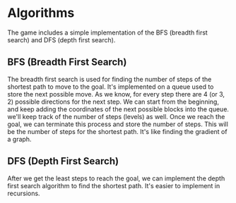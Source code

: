 # Algorithms

The game includes a simple implementation of the BFS (breadth first search) and DFS (depth first search).

## BFS (Breadth First Search)

The breadth first search is used for finding the number of steps of the shortest path to move to the goal. It's implemented on a queue used to store the next possible move. As we know, for every step there are 4 (or 3, 2) possible directions for the next step. We can start from the beginning, and keep adding the coordinates of the next possible blocks into the queue. we'll keep track of the number of steps (levels) as well. Once we reach the goal, we can terminate this process and store the number of steps. This will be the number of steps for the shortest path. It's like finding the gradient of a graph.

## DFS (Depth First Search)

After we get the least steps to reach the goal, we can implement the depth first search algorithm to find the shortest path. It's easier to implement in recursions. 